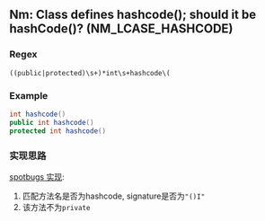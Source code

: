 ## Nm: Class defines hashcode(); should it be hashCode()? (NM_LCASE_HASHCODE)

### Regex

```regexp
((public|protected)\s+)*int\s+hashcode\(
```

### Example

```java
int hashcode()
public int hashcode()
protected int hashcode()
```

### 实现思路

[spotbugs 实现](https://github.com/spotbugs/spotbugs/blob/a6f9acb2932b54f5b70ea8bc206afb552321a222/spotbugs/src/main/java/edu/umd/cs/findbugs/detect/Naming.java#L561):

1. 匹配方法名是否为hashcode, signature是否为`"()I"`
2. 该方法不为`private`

